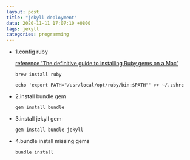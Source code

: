 ```yaml
---
layout: post
title: "jekyll deployment"
data: 2020-11-11 17:07:10 +0800
tags: jekyll
categories: programming
---
```


- 1.config ruby

  [reference 'The definitive guide to installing Ruby gems on a Mac'](https://www.moncefbelyamani.com/the-definitive-guide-to-installing-ruby-gems-on-a-mac/)

  `brew install ruby`

  `echo 'export PATH="/usr/local/opt/ruby/bin:$PATH"' >> ~/.zshrc`

- 2.install bundle gem

  `gem install bundle`

- 3.install jekyll gem

  `gem install bundle jekyll`

- 4.bundle install missing gems

  `bundle install`

